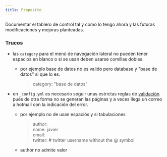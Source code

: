 ```yaml
---
title: Proposito
---
```


Documentar el tablero de control tal y como lo tengo ahora y las futuras modificaciones y mejoras planteadas.

### Trucos
* las `category` para el menú de navegación lateral no pueden tener espacios en blanco o si se usan deben usarse comillas dobles.
  * por ejemplo base de datos no es valido pero database y "base de datos" si que lo es.  
  
    >  category: "base de datos"

* en `_config.yml` es necesario seguir unas estrictas reglas de [validación](https://help.github.com/articles/page-build-failed-config-file-error/) pués de otra forma no se generan las páginas y a veces llega un correo a hotmail con la indicación del error.
  * por ejemplo no de usan espaciós y si tabulaciones
  
    > author:  
       name: javier  
       email:  
       twitter: # twitter username without the @ symbol  

   
  * author no admite valor 

